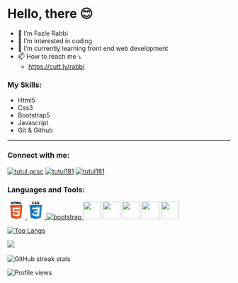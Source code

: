 # Hello, there 😊
- 👋  I’m Fazle Rabbi
- 👀 I’m interested in coding
- 🌱 I’m currently learning front end web development
- 📫 How to reach me ⤵️
    * https://cutt.ly/rabbi



### My Skills:
* Html5
* Css3
* Bootstrap5
* Javascript
* Git & Github

---

<h3 align="left">Connect with me:</h3>
<p align="left">
<a href="https://cutt.ly/frfb" target="blank"><img align="center" src="https://raw.githubusercontent.com/rahuldkjain/github-profile-readme-generator/master/src/images/icons/Social/facebook.svg" alt="tutul.qcsc" height="30" width="40" /></a>
<a href="https://cutt.ly/frtwitter" target="blank"><img align="center" src="https://raw.githubusercontent.com/rahuldkjain/github-profile-readme-generator/master/src/images/icons/Social/twitter.svg" alt="tutul181" height="30" width="40" /></a>
<a href="https://cutt.ly/frig" target="blank"><img align="center" src="https://raw.githubusercontent.com/rahuldkjain/github-profile-readme-generator/master/src/images/icons/Social/instagram.svg" alt="tutul181" height="30" width="40" /></a>


<h3 align="left">Languages and Tools:</h3>
<p align="left"> 
<a href="https://www.w3.org/html/" target="_blank"> <img src="https://raw.githubusercontent.com/devicons/devicon/master/icons/html5/html5-original-wordmark.svg" alt="html5" width="40" height="40"/> </a> 
<a href="https://www.w3schools.com/css/" target="_blank"> <img src="https://raw.githubusercontent.com/devicons/devicon/master/icons/css3/css3-original-wordmark.svg" alt="css3" width="40" height="40"/> </a>
<a href="https://getbootstrap.com" target="_blank"> <img src="https://raw.githubusercontent.com/jmnote/z-icons/master/svg/bootstrap.svg" alt="bootstrap" width="40" height="40"/> </a> 
<img width="40" height="40" src="https://raw.githubusercontent.com/jmnote/z-icons/master/svg/javascript.svg">
<img width="40" height="40" src="https://raw.githubusercontent.com/jmnote/z-icons/master/svg/git.svg">
<img width="40" height="40" src="https://raw.githubusercontent.com/jmnote/z-icons/master/svg/github.svg">
<img width="40" height="40" src="https://raw.githubusercontent.com/jmnote/z-icons/master/svg/bash.svg">
<img width="40" height="40" src="https://raw.githubusercontent.com/jmnote/z-icons/master/svg/php.svg">




[![Top Langs](https://github-readme-stats.vercel.app/api/top-langs/?username=fh-rabbi)](https://github.com/anuraghazra/github-readme-stats)


![](https://github-readme-stats.vercel.app/api?username=fh-rabbi&&show_icons=true&title_color=FF6347&icon_color=bb2acf&text_color=00FFFF&bg_color=151515)



![GitHub streak stats](https://github-readme-streak-stats.herokuapp.com/?user=fh-rabbi)  

![Profile views](https://gpvc.arturio.dev/fh-rabbi)  
